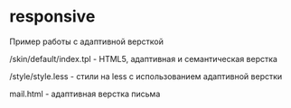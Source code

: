 # responsive

Пример работы с адаптивной версткой

/skin/default/index.tpl - HTML5, адаптивная и семантическая верстка

/style/style.less - стили на less с использованием адаптивной верстки

mail.html - адаптивная верстка письма
